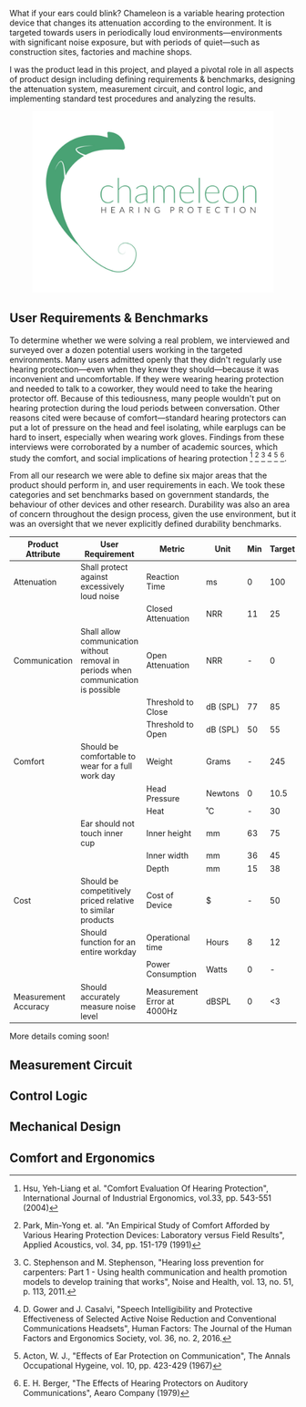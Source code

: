 What if your ears could blink? Chameleon is a variable hearing protection device that changes its attenuation according to the environment. It is targeted towards users in periodically loud environments—environments with significant noise exposure, but with periods of quiet—such as construction sites, factories and machine shops. 

I was the product lead in this project, and played a pivotal role in all aspects of product design including defining requirements & benchmarks, designing the attenuation system, measurement circuit, and control logic, and implementing standard test procedures and analyzing the results. 

<figure class='folio_image' id='img1'>
	<a target='_blank'>
		<img src='../includes/portfolio_images/chameleon.jpg'>
	</a>
<figcaption></figcaption>
</figure>

## User Requirements & Benchmarks

To determine whether we were solving a real problem, we interviewed and surveyed over a dozen potential users working in the targeted environments. Many users admitted openly that they didn't regularly use hearing protection—even when they knew they should—because it was inconvenient and uncomfortable. If they were wearing hearing protection and needed to talk to a coworker, they would need to take the hearing protector off. Because of this tediousness, many people wouldn't put on hearing protection during the loud periods between conversation. Other reasons cited were because of comfort—standard hearing protectors can put a lot of pressure on the head and feel isolating, while earplugs can be hard to insert, especially when wearing work gloves. Findings from these interviews were corroborated by a number of academic sources, which study the comfort, and social implications of hearing protection [^Hsu] [^Park] [^Stephenson&Stephenson] [^Gower] [^Acton] [^Berger].

From all our research we were able to define six major areas that the product should perform in, and user requirements in each. We took these categories and set benchmarks based on government standards, the behaviour of other devices and other research. Durability was also an area of concern throughout the design process, given the use environment, but it was an oversight that we never explicitly defined durability benchmarks.

<table>
<thead><tr><th>Product Attribute</th><th>User Requirement</th><th>Metric</th><th>Unit</th><th>Min</th><th>Target</th><th>Max</th></tr></thead><tbody>
 <tr><td>Attenuation</td><td>Shall protect against excessively loud noise</td><td>Reaction Time</td><td>ms</td><td>0</td><td>100</td><td>1000</td></tr>
 <tr><td>&nbsp;</td><td></td><td>Closed Attenuation</td><td>NRR</td><td>11</td><td>25</td><td>32</td></tr>
 <tr><td>Communication</td><td>Shall allow communication without removal in periods when communication is possible</td><td>Open Attenuation</td><td>NRR</td><td> - </td><td>0</td><td>6</td></tr>
 <tr><td>&nbsp;</td><td></td><td>Threshold to Close</td><td>dB (SPL)</td><td>77</td><td>85</td><td>90</td></tr>
 <tr><td>&nbsp;</td><td>&nbsp;</td><td>Threshold to Open</td><td>dB (SPL)</td><td>50</td><td>55</td><td>65</td></tr>
 <tr><td>Comfort</td><td>Should be comfortable to wear for a full work day</td><td>Weight</td><td>Grams</td><td> - </td><td>245</td><td>330</td></tr>
 <tr><td>&nbsp;</td><td>&nbsp;</td><td>Head Pressure</td><td>Newtons</td><td>0</td><td>10.5</td><td>14</td></tr>
 <tr><td>&nbsp;</td><td>&nbsp;</td><td>Heat</td><td>˚C</td><td> - </td><td>30</td><td>36</td></tr>
 <tr><td>&nbsp;</td><td>Ear should not touch inner cup</td><td>Inner height</td><td>mm</td><td>63</td><td>75</td><td> - </td></tr>
 <tr><td>&nbsp;</td><td>&nbsp;</td><td>Inner width</td><td>mm</td><td>36</td><td>45</td><td> - </td></tr>
 <tr><td>&nbsp;</td><td>&nbsp;</td><td>Depth</td><td>mm</td><td>15</td><td>38</td><td> - </td></tr>
 <tr><td>Cost</td><td>Should be competitively priced relative to similar products</td><td>Cost of Device</td><td>$</td><td> - </td><td>50</td><td>300</td></tr>
 <tr><td>&nbsp;</td><td>Should function for an entire workday</td><td>Operational time</td><td>Hours</td><td>8</td><td>12</td><td> - </td></tr>
 <tr><td>&nbsp;</td><td>&nbsp;</td><td>Power Consumption</td><td>Watts</td><td>0</td><td> - </td><td>1.85</td></tr>
 <tr><td>Measurement Accuracy</td><td>Should accurately measure noise level</td><td>Measurement Error at 4000Hz</td><td>dBSPL</td><td>0</td><td><3</td><td>3</td></tr>
</tbody></table>

More details coming soon!

## Measurement Circuit

## Control Logic

## Mechanical Design

## Comfort and Ergonomics



[^Hsu]: Hsu, Yeh-Liang et al. "Comfort Evaluation Of Hearing Protection", International Journal of Industrial Ergonomics, vol.33, pp. 543-551 (2004)

[^Park]: Park, Min-Yong et. al. "An Empirical Study of Comfort Afforded by Various Hearing Protection Devices: Laboratory versus Field Results", Applied Acoustics, vol. 34, pp. 151-179 (1991)

[^Stephenson&Stephenson]: C. Stephenson and M. Stephenson, "Hearing loss prevention for carpenters: Part 1 - Using health communication and health promotion models to develop training that works", Noise and Health, vol. 13, no. 51, p. 113, 2011.

[^Gower]:  D. Gower and J. Casalvi, "Speech Intelligibility and Protective Effectiveness of Selected Active Noise Reduction and Conventional Communications Headsets", Human Factors: The Journal of the Human Factors and Ergonomics Society, vol. 36, no. 2, 2016.

[^Acton]: Acton, W. J., "Effects of Ear Protection on Communication", The Annals Occupational Hygeine, vol. 10, pp. 423-429 (1967)

[^Berger]: E. H. Berger, "The Effects of Hearing Protectors on Auditory Communications", Aearo Company (1979)